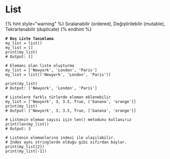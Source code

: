 # List

{% hint style="warning" %}
Sıralanabilir (ordered), Değiştirilebilir (mutable), Tekrarlanabilir (duplicate)
{% endhint %}

<pre class="language-python"><code class="lang-python"><strong># Boş Liste Tanımlama
</strong>my_list = list()
my_list = []
print(my_list) 
# Output: []

# Elemanı olan liste oluşturma
my_list = ['Newyork', 'London', 'Paris']
my_list = list(('Newyork', 'London', 'Paris'))

print(my_list) 
# Output: ['Newyork', 'London', 'Paris']

# Listelere farklı türlerde eleman eklenebilir
my_list = ['Newyork', 3, 3.5, True, ['banana', 'orange']]
print(my_list) 
# Output: ['Newyork', 3, 3.5, True, ['banana', 'orange']]

# Listenin eleman sayısı için len() metodunu kullanırız
print(len(my_list)) 
# Output: 3

# Listenin elemanlarına indexi ile ulaşılabilir. 
# Index aynı stringlerde olduğu gibi sıfırdan başlar.
print(my_list[2])
print(my_list[-1])</code></pre>
